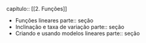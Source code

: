 capítulo:: [[2. Funções]]

- Funções lineares
  parte:: seção
- Inclinação e taxa de variação
  parte:: seção
- Criando e usando modelos lineares
  parte:: seção